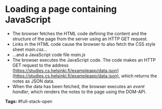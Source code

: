 # Loading a page containing JavaScript
- The browser fetches the HTML code defining the content and the structure of the page from the server using an HTTP GET request.
- Links in the HTML code cause the browser to also fetch the CSS style sheet _main.css_...
-  ...and a JavaScript code file _main.js_
- The browser executes the JavaScript code. The code makes an HTTP GET request to the address [https://studies.cs.helsinki.fi/exampleapp/data.json](https://studies.cs.helsinki.fi/exampleapp/data.json), which returns the notes as JSON data.
-  When the data has been fetched, the browser executes an _event handler_, which renders the notes to the page using the DOM-API.

**Tags:** #full-stack-open